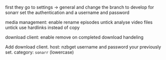 first they go to settings -> general and change the branch to develop for sonarr
set the authentication and a username and password




media management:
enable rename episodes
untick analyse video files 
untick use hardlinks instead of copy

download client:
enable remove on completed download handeling

Add download client. 
host: nzbget
username and password your previously set.
category: `sonarr` (lowercase)
